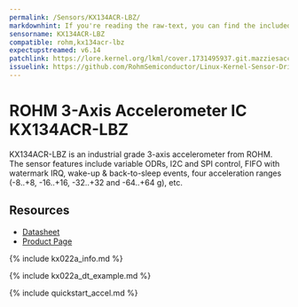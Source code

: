 ```yaml
---
permalink: /Sensors/KX134ACR-LBZ/
markdownhint: If you're reading the raw-text, you can find the included stuff from the _includes folder. Or you can head to the pages in https://rohmsemiconductor.github.io/Linux-Kernel-Sensor-Drivers/
sensorname: KX134ACR-LBZ
compatible: rohm,kx134acr-lbz
expectupstreamed: v6.14
patchlink: https://lore.kernel.org/lkml/cover.1731495937.git.mazziesaccount@gmail.com/
issuelink: https://github.com/RohmSemiconductor/Linux-Kernel-Sensor-Drivers/issues?q=is%3Aissue+repo%3ALinux-Kernel-Sensor-Drivers+KX022A+in%3Atitle
---
```


# ROHM 3-Axis Accelerometer IC KX134ACR-LBZ

KX134ACR-LBZ is an industrial grade 3-axis accelerometer from ROHM. The sensor features include variable ODRs, I2C and SPI control, FIFO with watermark IRQ, wake-up & back-to-sleep events, four acceleration ranges (-8..+8, -16..+16, -32..+32 and -64..+64 g), etc.

## Resources
- [Datasheet](https://fscdn.rohm.com/kionix/en/datasheet/kx134acr-lbz-e.pdf)
- [Product Page](https://www.rohm.com/products/sensors-mems/accelerometer-ics/kx134acr-lbz-product)

{% include kx022a_info.md %}

{% include kx022a_dt_example.md %}

{% include quickstart_accel.md %}

